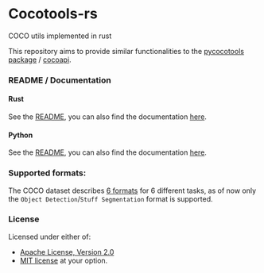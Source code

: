 # Cocotools-rs
COCO utils implemented in rust

This repository aims to provide similar functionalities to the [pycocotools package](https://pypi.org/project/pycocotools/) / [cocoapi](https://github.com/cocodataset/cocoapi).

### README / Documentation
#### Rust
See the [README](./cocotools/), you can also find the documentation [here](https://docs.rs/cocotools/latest/cocotools/index.html).

#### Python
See the [README](./rpycocotools/), you can also find the documentation [here](https://cocotools-rs.readthedocs.io/en/latest/index.html).

### Supported formats:
The COCO dataset describes [6 formats](https://cocodataset.org/#format-data) for 6 different tasks, as of now only the `Object Detection`/`Stuff Segmentation` format is supported.

### License
Licensed under either of:
- [Apache License, Version 2.0](http://www.apache.org/licenses/LICENSE-2.0)
- [MIT license](http://opensource.org/licenses/MIT)
at your option.
